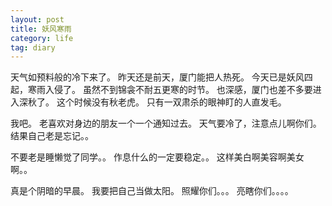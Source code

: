 ```yaml
---
layout: post
title: 妖风寒雨
category: life
tag: diary
---
```



天气如预料般的冷下来了。
昨天还是前天，厦门能把人热死。
今天已是妖风四起，寒雨入侵了。
虽然不到锦衾不耐五更寒的时节。
也深感，厦门也差不多要进入深秋了。
这个时候没有秋老虎。
只有一双肃杀的眼神盯的人直发毛。

我吧。
老喜欢对身边的朋友一个一个通知过去。
天气要冷了，注意点儿啊你们。
结果自己老是忘记。。

不要老是睡懒觉了同学。。
作息什么的一定要稳定。。
这样美白啊美容啊美女啊。。

真是个阴暗的早晨。
我要把自己当做太阳。
照耀你们。。。
亮瞎你们。。。。
